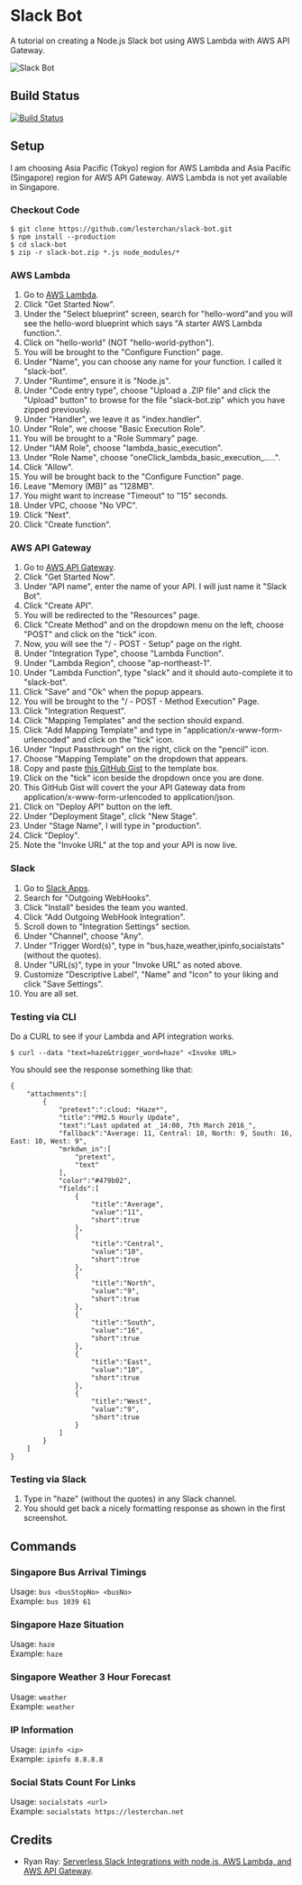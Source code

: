 # Slack Bot
A tutorial on creating a Node.js Slack bot using AWS Lambda with AWS API Gateway.

![Slack Bot](https://c2.staticflickr.com/2/1562/25554826086_0e79e3b88d_o.png)

## Build Status
[![Build Status](https://travis-ci.org/lesterchan/slack-bot.svg?branch=master)](https://travis-ci.org/lesterchan/slack-bot)

## Setup
I am choosing Asia Pacific (Tokyo) region for AWS Lambda and Asia Pacific (Singapore) region for AWS API Gateway. AWS Lambda is not yet available in Singapore.

### Checkout Code
```
$ git clone https://github.com/lesterchan/slack-bot.git  
$ npm install --production  
$ cd slack-bot  
$ zip -r slack-bot.zip *.js node_modules/*
```

### AWS Lambda
1. Go to [AWS Lambda](https://ap-northeast-1.console.aws.amazon.com/lambda/home?region=ap-northeast-1).
2. Click "Get Started Now".
3. Under the "Select blueprint" screen, search for "hello-word"and you will see the hello-word blueprint which says "A starter AWS Lambda function.".
4. Click on "hello-world" (NOT "hello-world-python").
5. You will be brought to the "Configure Function" page.
6. Under "Name", you can choose any name for your function. I called it "slack-bot".
7. Under "Runtime", ensure it is "Node.js".
8. Under "Code entry type", choose "Upload a .ZIP file" and click the "Upload" button" to browse for the file "slack-bot.zip" which you have zipped previously.
9. Under "Handler", we leave it as "index.handler".
10. Under "Role", we choose "Basic Execution Role".
11. You will be brought to a "Role Summary" page.
12. Under "IAM Role", choose "lambda_basic_execution".
13. Under "Role Name", choose "oneClick_lambda_basic_execution_.....".
14. Click "Allow".
15. You will be brought back to the "Configure Function" page.
16. Leave "Memory (MB)" as "128MB".
17. You might want to increase "Timeout" to "15" seconds.
18. Under VPC, choose "No VPC".
19. Click "Next".
20. Click "Create function".

### AWS API Gateway
1. Go to [AWS API Gateway](https://ap-southeast-1.console.aws.amazon.com/apigateway/home?region=ap-southeast-1).
2. Click "Get Started Now".
3. Under "API name", enter the name of your API. I will just name it "Slack Bot".
4. Click "Create API".
5. You will be redirected to the "Resources" page.
6. Click "Create Method" and on the dropdown menu on the left, choose "POST" and click on the "tick" icon.
7. Now, you will see the "/ - POST - Setup" page on the right.
8. Under "Integration Type", choose "Lambda Function".
9. Under "Lambda Region", choose "ap-northeast-1".
10. Under "Lambda Function", type "slack" and it should auto-complete it to "slack-bot".
11. Click "Save" and "Ok" when the popup appears.
12. You will be brought to the "/ - POST - Method Execution" Page.
13. Click "Integration Request".
14. Click "Mapping Templates" and the section should expand.
15. Click "Add Mapping Template" and type in "application/x-www-form-urlencoded" and click on the "tick" icon.
16. Under "Input Passthrough" on the right, click on the "pencil" icon.
16. Choose "Mapping Template" on the dropdown that appears.
17. Copy and paste [this GitHub Gist](https://gist.githubusercontent.com/ryanray/668022ad2432e38493df/raw/a3b8c765791ac6cfc15811a5dcb2d97056adc107/aws-api-gateway-form-to-json.ftl) to the template box.
18. Click on the "tick" icon beside the dropdown once you are done.
19. This GitHub Gist will covert the your API Gateway data from application/x-www-form-urlencoded to application/json.
20. Click on "Deploy API" button on the left.
21. Under "Deployment Stage", click "New Stage".
22. Under "Stage Name", I will type in "production".
23. Click "Deploy".
24. Note the "Invoke URL" at the top and your API is now live.

### Slack
1. Go to [Slack Apps](https://slack.com/apps).
2. Search for "Outgoing WebHooks".
3. Click "Install" besides the team you wanted.
4. Click "Add Outgoing WebHook Integration".
5. Scroll down to "Integration Settings" section.
6. Under "Channel", choose "Any".
7. Under "Trigger Word(s)", type in "bus,haze,weather,ipinfo,socialstats" (without the quotes).
8. Under "URL(s)", type in your "Invoke URL" as noted above.
9. Customize "Descriptive Label", "Name" and "Icon" to your liking and click "Save Settings".
10. You are all set.

### Testing via CLI
Do a CURL to see if your Lambda and API integration works.  
```
$ curl --data "text=haze&trigger_word=haze" <Invoke URL>
```

You should see the response something like that:  
```
{  
    "attachments":[  
        {  
            "pretext":":cloud: *Haze*",
            "title":"PM2.5 Hourly Update",
            "text":"Last updated at _14:00, 7th March 2016_",
            "fallback":"Average: 11, Central: 10, North: 9, South: 16, East: 10, West: 9",
            "mrkdwn_in":[  
                "pretext",
                "text"
            ],
            "color":"#479b02",
            "fields":[  
                {  
                    "title":"Average",
                    "value":"11",
                    "short":true
                },
                {  
                    "title":"Central",
                    "value":"10",
                    "short":true
                },
                {  
                    "title":"North",
                    "value":"9",
                    "short":true
                },
                {  
                    "title":"South",
                    "value":"16",
                    "short":true
                },
                {  
                    "title":"East",
                    "value":"10",
                    "short":true
                },
                {  
                    "title":"West",
                    "value":"9",
                    "short":true
                }
            ]
        }
    ]
}
```

### Testing via Slack
1. Type in "haze" (without the quotes) in any Slack channel.
2. You should get back a nicely formatting response as shown in the first screenshot.

## Commands
### Singapore Bus Arrival Timings 
Usage: ```bus <busStopNo> <busNo>```  
Example: ```bus 1039 61```

### Singapore Haze Situation
Usage: ```haze```  
Example: ```haze```

### Singapore Weather 3 Hour Forecast
Usage: ```weather```  
Example: ```weather```

### IP Information
Usage: ```ipinfo <ip>```  
Example: ```ipinfo 8.8.8.8```

### Social Stats Count For Links
Usage: ```socialstats <url>```  
Example: ```socialstats https://lesterchan.net```

## Credits
* Ryan Ray: [Serverless Slack Integrations with node.js, AWS Lambda, and AWS API Gateway](http://www.ryanray.me/serverless-slack-integrations).

